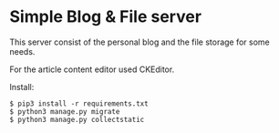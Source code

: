 # Simple Blog & File server

This server consist of the personal blog and the file storage for some needs.

For the article content editor used CKEditor.

Install:

```
$ pip3 install -r requirements.txt
$ python3 manage.py migrate
$ python3 manage.py collectstatic
```
